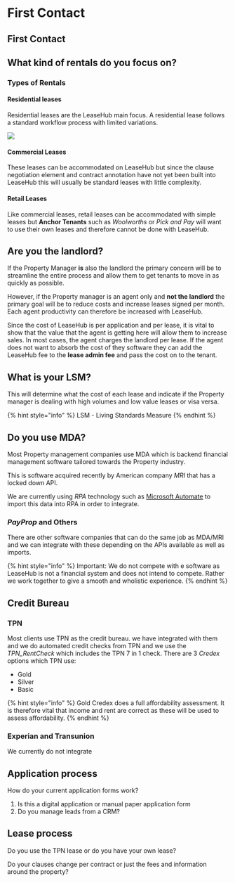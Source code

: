 # First Contact

## First Contact

## What kind of rentals do you focus on?

### Types of Rentals

#### Residential leases

Residential leases are the LeaseHub main focus. A residential lease follows a standard workflow process with limited variations.

![](https://t2180180.p.clickup-attachments.com/t2180180/55e8b405-9102-4a1d-8730-b43f8aca274c/LeaseHub%20basic%20Flow%20-%20LeaseHub.jpg)

#### Commercial Leases

These leases can be accommodated on LeaseHub but since the clause negotiation element and contract annotation have not yet been built into LeaseHub this will usually be standard leases with little complexity.

#### Retail Leases

Like commercial leases, retail leases can be accommodated with simple leases but **Anchor Tenants** such as _Woolworths_ or _Pick and Pay_ will want to use their own leases and therefore cannot be done with LeaseHub.

## Are you the landlord?

If the Property Manager **is** also the landlord the primary concern will be to streamline the entire process and allow them to get tenants to move in as quickly as possible.

However, if the Property manager is an agent only and **not the landlord** the primary goal will be to reduce costs and increase leases signed per month. Each agent productivity can therefore be increased with LeaseHub.

Since the cost of LeaseHub is per application and per lease, it is vital to show that the value that the agent is getting here will allow them to increase sales. In most cases, the agent charges the landlord per lease. If the agent does not want to absorb the cost of they software they can add the LeaseHub fee to the **lease admin fee** and pass the cost on to the tenant.

## What is your LSM?

This will determine what the cost of each lease and indicate if the Property manager is dealing with high volumes and low value leases or visa versa.

{% hint style="info" %}
LSM - Living Standards Measure
{% endhint %}

## Do you use MDA?

Most Property management companies use MDA which is backend financial management software tailored towards the Property industry.&#x20;

This is software acquired recently by American company _MRI_ that has a locked down API.&#x20;

We are currently using _RPA_ technology such as [Microsoft Automate](https://powerautomate.microsoft.com/en-us/robotic-process-automation/) to import this data into RPA in order to integrate.&#x20;

### _PayProp_ and Others

There are other software companies that can do the same job as MDA/MRI and we can integrate with these depending on the APIs available as well as imports.&#x20;

{% hint style="info" %}
Important: We do not compete with e software as LeaseHub is not a financial system and does not intend to compete. Rather we work together to give a smooth and wholistic experience.
{% endhint %}



## Credit Bureau&#x20;

### TPN

Most clients use TPN as the credit bureau. we have integrated with them and we do automated credit checks from TPN and we use the _TPN\_RentCheck_ which includes the TPN 7 in 1 check. There are 3 _Credex_ options which TPN use:

* Gold
* Silver
* Basic

{% hint style="info" %}
Gold Credex does a full affordability assessment. It is therefore vital that income and rent are correct as these will be used to assess affordability.
{% endhint %}

### Experian and Transunion

We currently do not integrate&#x20;



## Application process

How do your current application forms work?

1. Is this a digital application or manual paper application form
2. Do you manage leads from a CRM?

## Lease process

Do you use the TPN lease or do you have your own lease?

Do your clauses change per contract or just the fees and information around the property?

